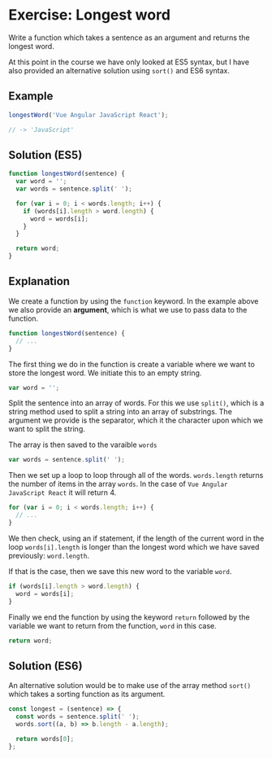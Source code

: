 # Exercise: Longest word

Write a function which takes a sentence as an argument and returns the longest word.

At this point in the course we have only looked at ES5 syntax, but I have also provided an alternative solution using `sort()` and ES6 syntax.

## Example

```js
longestWord('Vue Angular JavaScript React');

// -> 'JavaScript'
```

## Solution (ES5)

```js
function longestWord(sentence) {
  var word = '';
  var words = sentence.split(' ');

  for (var i = 0; i < words.length; i++) {
    if (words[i].length > word.length) {
      word = words[i];
    }
  }

  return word;
}
```

## Explanation

We create a function by using the `function` keyword. In the example above we also provide an **argument**, which is what we use to pass data to the function.

```js
function longestWord(sentence) {
  // ...
}
```

The first thing we do in the function is create a variable where we want to store the longest word. We initiate this to an empty string.

```js
var word = '';
```

Split the sentence into an array of words. For this we use `split()`, which is a string method used to split a string into an array of substrings. The argument we provide is the separator, which it the character upon which we want to split the string.

The array is then saved to the varaible `words`

```js
var words = sentence.split(' ');
```

Then we set up a loop to loop through all of the words. `words.length` returns the number of items in the array `words`. In the case of `Vue Angular JavaScript React` it will return 4.

```js
for (var i = 0; i < words.length; i++) {
  // ...
}
```

We then check, using an if statement, if the length of the current word in the loop `words[i].length` is longer than the longest word which we have saved previously: `word.length`.

If that is the case, then we save this new word to the variable `word`.

```js
if (words[i].length > word.length) {
  word = words[i];
}
```

Finally we end the function by using the keyword `return` followed by the variable we want to return from the function, `word` in this case.

```js
return word;
```

## Solution (ES6)

An alternative solution would be to make use of the array method `sort()` which takes a sorting function as its argument.

```js
const longest = (sentence) => {
  const words = sentence.split(' ');
  words.sort((a, b) => b.length - a.length);

  return words[0];
};
```
